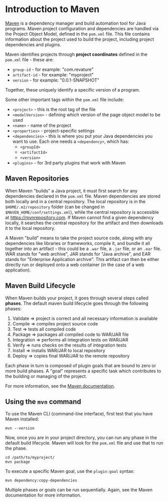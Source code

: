 # Introduction to Maven

[Maven](https://maven.apache.org/) is a dependency manager and build automation tool for Java programs. Maven project configuration and dependencies are handled via the Project Object Model, defined in the `pom.xml` file. This file contains information about the project used to build the project, including project dependencies and plugins.

Maven identifies projects through **project coordinates** defined in the `pom.xml` file - these are:
* `group-id` - for example: "com.revature"
* `artifact-id` - for example: "myproject"
* `version` - for example: "0.0.1-SNAPSHOT"

Together, these uniquely identify a specific version of a program.

Some other important tags within the `pom.xml` file include:
* `<project>` - this is the root tag of the file
* `<modelVersion>` - defining which version of the page object model to be used
* `<name>` - name of the project
* `<properties>` - project-specific settings
* `<dependencies>` - this is where you put your Java dependencies you want to use. Each one needs a `<dependency>`, which has:
  * `<groupId>`
  * `<artifactId>`
  * `<version>`
* `<plugins>` - for 3rd party plugins that work with Maven

## Maven Repositories

When Maven "builds" a Java project, it must first search for any dependencies declared in the `pom.xml` file. Maven dependencies are stored both locally and in a central repository. The local repository is in the `$HOME/.m2/repository` folder (can be changed in `$MAVEN_HOME/conf/settings.xml`), while the central repository is accessible at https://mvnrepository.com. If Maven cannot find a given dependency locally, it searches the central repository for the artifact and then downloads it to the local repository.

A Maven "build" means to take the project source code, along with any dependencies like libraries or frameworks, compile it, and bundle it all together into an artifact - this could be a `.war` file, a `.jar` file, or an `.ear` file. WAR stands for "web archive", JAR stands for "Java archive", and EAR stands for "Enterprise Application archive". This artifact can then be either directly run or deployed onto a web container (in the case of a web application).

## Maven Build Lifecycle
When Maven builds your project, it goes through several steps called **phases**. The default maven build lifecycle goes through the following phases:
1. Validate => project is correct and all necessary information is available 
2. Compile => compiles project source code 
3. Test => tests all compiled code 
4. Package => packages all compiled code to WAR/JAR file 
5. Integration => performs all integration tests on WAR/JAR
6. Verify => runs checks on the results of integration tests 
7. Install => installs WAR/JAR to local repository 
8. Deploy => copies final WAR/JAR to the remote repository 

Each phase in turn is composed of plugin goals that are bound to zero or more build phases. A "goal" represents a specific task which contributes to the building or managing of the project.

For more information, see the [Maven documentation](https://maven.apache.org/guides/introduction/introduction-to-the-lifecycle.html).

## Using the `mvn` command

To use the Maven CLI (command-line interface), first test that you have Maven installed:
```
mvn --version
```

Now, once you are in your project directory, you can run any phase in the default build lifecycle. Maven will look for the `pom.xml` file and use that to run the phase.

```
cd /path/to/myproject/
mvn package
```

To execute a specific Maven goal, use the `plugin:goal` syntax:

```
mvn dependency:copy-dependencies
```

Multiple phases or goals can be run sequentially. Again, see the Maven documentation for more information.